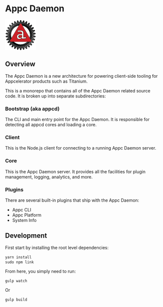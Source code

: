 # Appc Daemon

![Appc Daemon logo](appc-daemon.png)

## Overview

The Appc Daemon is a new architecture for powering client-side tooling for
Appcelerator products such as Titanium.

This is a monorepo that contains all of the Appc Daemon related source code. It
is broken up into separate subdirectories:

### Bootstrap (aka appcd)

The CLI and main entry point for the Appc Daemon. It is responsible for
detecting all appcd cores and loading a core.

### Client

This is the Node.js client for connecting to a running Appc Daemon server.

### Core

This is the Appc Daemon server. It provides all the facilities for plugin
management, logging, analytics, and more.

### Plugins

There are several built-in plugins that ship with the Appc Daemon:

 * Appc CLI
 * Appc Platform
 * System Info

## Development

First start by installing the root level dependencies:

	yarn install
	sudo npm link

From here, you simply need to run:

	gulp watch

Or

	gulp build
